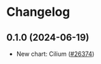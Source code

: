# Changelog

## 0.1.0 (2024-06-19)

* New chart: Cilium ([#26374](https://github.com/bitnami/charts/pull/26374))
